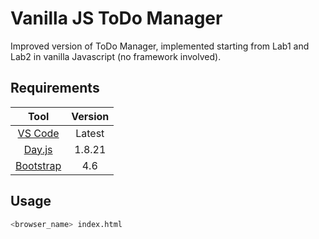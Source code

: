 # Vanilla JS ToDo Manager
Improved version of ToDo Manager, implemented starting from Lab1 and Lab2 in vanilla Javascript (no framework involved).

## Requirements
|Tool | Version|
|:-:|:-:|
|[VS Code](https://code.visualstudio.com/) | Latest |
|[Day.js](https://day.js.org/en/) | 1.8.21 |
|[Bootstrap]([https://boot](https://getbootstrap.com/)) |  4.6 |

## Usage
```bash
<browser_name> index.html
```
